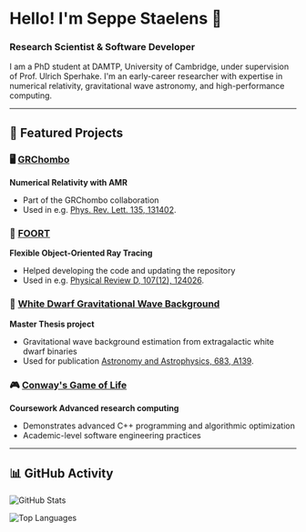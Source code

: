 # Hello! I'm Seppe Staelens 👋

### Research Scientist & Software Developer

I am a PhD student at DAMTP, University of Cambridge, under supervision of Prof. Ulrich Sperhake.
I'm an early-career researcher with expertise in numerical relativity, gravitational wave astronomy, and high-performance computing.

---

## 🚀 **Featured Projects**

### 🖥️ [GRChombo](https://github.com/SeppeStaelens/GRChombo)
**Numerical Relativity with AMR**
- Part of the GRChombo collaboration
- Used in e.g. [Phys. Rev. Lett. 135, 131402](https://journals.aps.org/prl/abstract/10.1103/lk48-7r2f).

### 💫 [FOORT](https://github.com/SeppeStaelens/FOORT)
**Flexible Object-Oriented Ray Tracing**
- Helped developing the code and updating the repository
- Used in e.g. [Physical Review D, 107(12), 124026](https://journals.aps.org/prd/abstract/10.1103/PhysRevD.107.124026).

### 🌌 [White Dwarf Gravitational Wave Background](https://github.com/SeppeStaelens/White_Dwarf_AGWB)
**Master Thesis project**
- Gravitational wave background estimation from extragalactic white dwarf binaries
- Used for publication [Astronomy and Astrophysics, 683, A139](https://www.aanda.org/articles/aa/full_html/2024/03/aa48429-23/aa48429-23.html).

### 🎮 [Conway's Game of Life](https://github.com/SeppeStaelens/Conway-GameOfLife)
**Coursework Advanced research computing**
- Demonstrates advanced C++ programming and algorithmic optimization
- Academic-level software engineering practices

---

## 📊 **GitHub Activity**

![GitHub Stats](https://github-readme-stats.vercel.app/api?username=SeppeStaelens&show_icons=true&theme=vue-dark&hide_border=true)

![Top Languages](https://github-readme-stats.vercel.app/api/top-langs/?username=SeppeStaelens&layout=compact&theme=vue-dark&hide_border=true)
